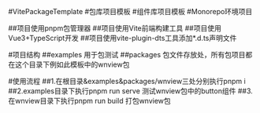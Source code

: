 #VitePackageTemplate 
#包库项目模板 
#组件库项目模板 
#Monorepo环境项目

##项目使用pnpm包管理器
##项目使用Vite前端构建工具
##项目使用Vue3+TypeScript开发
##项目使用vite-plugin-dts工具添加*.d.ts声明文件

#项目结构
##examples 用于包测试
##packages 包文件存放处，所有包项目都在这个目录下例如此模板中的wnview包

#使用流程
##1.在根目录&examples&packages/wnview三处分别执行pnpm i
##2.examples目录下执行pnpm run serve 测试wnview包中的button组件
##3.在wnview目录下执行pnpm run build 打包wnview包

